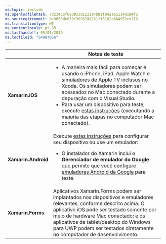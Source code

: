 ```yaml
---
ms.topic: include
ms.openlocfilehash: 7d23455f09383381221a4b81f842ab11140184f2
ms.sourcegitcommit: be9658de032f3893741261f16162a664952ce178
ms.translationtype: HT
ms.contentlocale: pt-BR
ms.lasthandoff: 05/01/2019
ms.locfileid: "64987066"
---
```

||Notas de teste|
|---|---|
|**Xamarin.iOS**|<ul><li>A maneira mais fácil para começar é usando o iPhone, iPad, Apple Watch e simuladores de Apple TV inclusos no Xcode. Os simuladores podem ser acessados no Mac conectado durante a depuração com o Visual Studio.</li> <li>Para usar um dispositivo para teste, execute <a href="~/ios/get-started/installation/device-provisioning/index.md">estas instruções</a> (executando a maioria das etapas no computador Mac conectado).</li></ul>|
|**Xamarin.Android**|Execute <a href="~/android/get-started/installation/set-up-device-for-development.md">estas instruções</a> para configurar seu dispositivo ou use um emulador: <ul><li>O instalador do Xamarin inclui o <b>Gerenciador de emulador do Google</b> que permite que você <a href="~/android/deploy-test/debugging/android-sdk-emulator/index.md">configure emuladores Android da Google</a> para teste.</li></ul>|
|**Xamarin.Forms**|Aplicativos Xamarin.Forms podem ser implantados nos dispositivos e emuladores relevantes, conforme descrito acima. O aplicativo iOS pode ser testado somente por meio de hardware Mac conectado; e os aplicativos de tablet/desktop do Windows para UWP podem ser testados diretamente no computador de desenvolvimento.|
